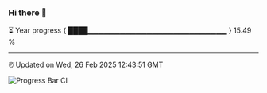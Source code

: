 ### Hi there 👋

⏳ Year progress { ████▁▁▁▁▁▁▁▁▁▁▁▁▁▁▁▁▁▁▁▁▁▁▁▁▁▁ } 15.49 %

---

⏰ Updated on Wed, 26 Feb 2025 12:43:51 GMT

![Progress Bar CI](https://github.com/ZhaoGui/ZhaoGui/workflows/Progress%20Bar%20CI/badge.svg)
